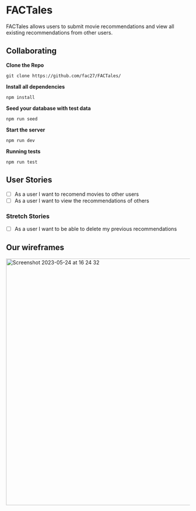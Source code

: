 # FACTales
FACTales allows users to submit movie recommendations and view all existing recommendations from other users.

## Collaborating

**Clone the Repo**
```
git clone https://github.com/fac27/FACTales/
```
**Install all dependencies**
```
npm install
```
**Seed your database with test data**
```
npm run seed
```

**Start the server**
```
npm run dev
```

**Running tests**
```
npm run test
```

## User Stories

- [ ] As a user I want to recomend movies to other users
- [ ] As a user I want to view the recommendations of others

### Stretch Stories
- [ ] As a user I want to be able to delete my previous recommendations

## Our wireframes
<img width="675" alt="Screenshot 2023-05-24 at 16 24 32" src="https://github.com/fac27/FACTales/assets/114600712/8de1e4c8-e283-42de-8f02-7f1ed78051d3">
